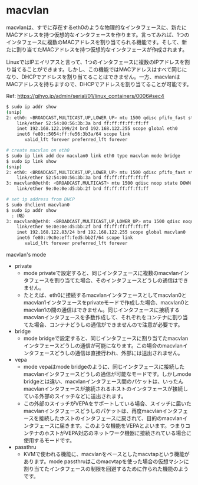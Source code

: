 # macvlan

macvlanは、すでに存在するeth0のような物理的なインタフェースに、新たにMACアドレスを持つ仮想的なインタフェースを作ります。言ってみれば、1つのインタフェースに複数のMACアドレスを割り当てられる機能です。そして、新たに割り当てたMACアドレスを持つ仮想的なインタフェースが作成されます。

LinuxではIPエイリアスと言って、1つのインタフェースに複数のIPアドレスを割り当てることができます。しかし、この機能ではMACアドレスはすべて同じになり、DHCPでアドレスを割り当てることはできません。一方、macvlanはMACアドレスを持ちますので、DHCPでアドレスを割り当てることが可能です。

Ref: https://gihyo.jp/admin/serial/01/linux_containers/0006#sec4


```bash
$ sudo ip addr show
(snip)
2: eth0: <BROADCAST,MULTICAST,UP,LOWER_UP> mtu 1500 qdisc pfifo_fast state UP qlen 1000
    link/ether 52:54:00:56:3b:3a brd ff:ff:ff:ff:ff:ff
    inet 192.168.122.199/24 brd 192.168.122.255 scope global eth0
    inet6 fe80::5054:ff:fe56:3b3a/64 scope link
       valid_lft forever preferred_lft forever

# create macvlan on eth0
$ sudo ip link add dev macvlan0 link eth0 type macvlan mode bridge
$ sudo ip link show
(snip)
2: eth0: <BROADCAST,MULTICAST,UP,LOWER_UP> mtu 1500 qdisc pfifo_fast state UP qlen 1000
    link/ether 52:54:00:56:3b:3a brd ff:ff:ff:ff:ff:ff
3: macvlan0@eth0: <BROADCAST,MULTICAST> mtu 1500 qdisc noop state DOWN
    link/ether 9e:0e:0e:d5:bb:2f brd ff:ff:ff:ff:ff:ff

# set ip address from DHCP
$ sudo dhclient macvlan0
$ sudo ip addr show
  :（略）
3: macvlan0@eth0: <BROADCAST,MULTICAST,UP,LOWER_UP> mtu 1500 qdisc noqueue state UNKNOWN
    link/ether 9e:0e:0e:d5:bb:2f brd ff:ff:ff:ff:ff:ff
    inet 192.168.122.83/24 brd 192.168.122.255 scope global macvlan0
    inet6 fe80::9c0e:eff:fed5:bb2f/64 scope link
       valid_lft forever preferred_lft forever
```

macvlan's mode
* private
  * mode privateで設定すると、同じインタフェースに複数のmacvlanインタフェースを割り当てた場合、そのインタフェースどうしの通信はできません。
  * たとえば、eth0に接続するmacvlanインタフェースとしてmacvlan0とmacvlan1インタフェースをprivateモードで作成した場合、macvlan0とmacvlan1の間の通信はできません。同じインタフェースに接続するmacvlanインタフェースを多数作成して、それぞれをコンテナに割り当てた場合、コンテナどうしの通信ができませんので注意が必要です。
* bridge
  * mode bridgeで設定すると、同じインタフェースに割り当てたmacvlanインタフェースどうしの通信が可能になります。この場合のmacvlanインタフェースどうしの通信は直接行われ、外部には送出されません。
* vepa
  * mode vepaはmode bridgeのように、同じインタフェースに接続したmacvlanインタフェースどうしの通信が可能なモードです。しかしmode bridgeとは違い、macvlanインタフェース間のパケットは、いったんmacvlanインタフェースが接続されるホストのインタフェースが接続している外部のスイッチなどに送出されます。
  * この外部のスイッチがVEPAをサポートしている場合、スイッチに届いたmacvlanインタフェースどうしのパケットは、再度macvlanインタフェースを接続したホストのインタフェースに戻されて、目的のmacvlanインタフェースに届きます。このような機能をVEPAとよいます。つまりコンテナのホストがVEPA対応のネットワーク機器に接続されている場合に使用するモードです。
* passthru
  * KVMで使われる機能に、macvlanをベースとしたmacvtapという機能があります。mode passthruはこのmacvtapを使った場合の仮想マシンに割り当てたインタフェースの制限を回避するために作られた機能のようです。
